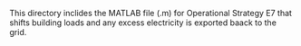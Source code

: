 This directory inclides the MATLAB file (.m) for Operational Strategy E7 that shifts building loads and any excess electricity is exported baack to the grid.

